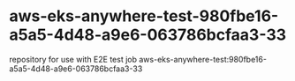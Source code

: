 # aws-eks-anywhere-test-980fbe16-a5a5-4d48-a9e6-063786bcfaa3-33
repository for use with E2E test job aws-eks-anywhere-test:980fbe16-a5a5-4d48-a9e6-063786bcfaa3-33
